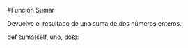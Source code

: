 #Función Sumar

Devuelve el resultado de una suma de dos números enteros.

def suma(self, uno, dos):
